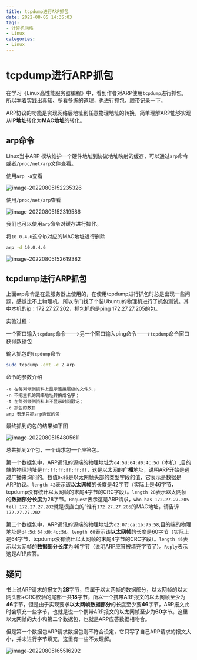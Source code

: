```yaml
---
title: tcpdump进行ARP抓包
date: 2022-08-05 14:35:03
tags:
- 计算机网络
- Linux
categories:
- Linux
---
```

# tcpdump进行ARP抓包

在学习《Linux高性能服务器编程》中，看到作者对ARP使用`tcpdump`进行抓包，所以本着实践出真知、多看多练的道理，也进行抓包，顺带记录一下。

ARP协议的功能是实现网络层地址到任意物理地址的转换，简单理解ARP能够实现从**IP地址**转化为**MAC地址**的转化。

<!--more-->

## arp命令

Linux当中ARP 模块维护一个硬件地址到协议地址映射的缓存，可以通过`arp`命令或者`/proc/net/arp`文件查看。

使用`arp -a`查看

![image-20220805152235326](https://cdn.jsdelivr.net/gh/zhou-ning/blog-image-bed@main/Linux//image-20220805152235326.png)

使用`/proc/net/arp`查看

![image-20220805152319586](https://cdn.jsdelivr.net/gh/zhou-ning/blog-image-bed@main/Linux//image-20220805152319586.png)

我们也可以使用`arp`命令对缓存进行操作。

将`10.0.4.6`这个ip对应的MAC地址进行删除

```sh
arp -d 10.0.4.6
```

![image-20220805152619382](https://cdn.jsdelivr.net/gh/zhou-ning/blog-image-bed@main/Linux/image-20220805152619382.png)

## tcpdump进行ARP抓包

上面arp命令是在云服务器上使用的，在使用tcpdump进行抓包时总是出现一些问题，感觉比不上物理机，所以专门找了个装Ubuntu的物理机进行了抓包测试。其中本机的ip：172.27.27.202，抓包抓的是ping 172.27.27.205的包。

实验过程：

一个窗口输入`tcpdump`命令--->另一个窗口输入ping命令--->`tcpdump`命令窗口获得数据包

输入抓包的`tcpdump`命令

```sh
sudo tcpdump -ent -c 2 arp
```

命令的参数介绍

```
-e 在每列倾倒资料上显示连接层级的文件头；
-n 不把主机的网络地址转换成名字；
-t 在每列倾倒资料上不显示时间戳记；
-c 抓包的数目
arp 表示只抓arp协议的包
```

最终抓到的包的结果如下图

![image-20220805154805611](https://cdn.jsdelivr.net/gh/zhou-ning/blog-image-bed@main/Linux/image-20220805154805611.png)

总共抓到2个包，一个请求包一个应答包。

第一个数据包中，ARP通讯的源端的物理地址为`d4:5d:64:d0:4c:5d`（本机）,目的端的物理地址是`ff:ff:ff:ff:ff:ff`，这是以太网的**广播**地址，说明ARP开始是通过广播来询问的。数值`0x86`是以太网帧头部的类型字段的值，它表示是数据是ARP协议。`length 42`表示该**以太网帧**的长度是42字节（实际上是46字节，tcpdump没有统计以太网帧的末尾4字节的CRC字段）。`length 28`表示以太网帧的**数据部分长度**为28字节。`Request`表示这是ARP请求，`who-has 172.27.27.205 tell 172.27.27.202`就是很直白的”谁有`172.27.27.205`的MAC地址，请告诉`172.27.27.202`

第二个数据包中，ARP通讯的源端的物理地址为`d2:07:ca:1b:75:58`,目的端的物理地址是`d4:5d:64:d0:4c:5d`。`length 60`表示该**以太网帧**的长度是60字节（实际上是64字节，tcpdump没有统计以太网帧的末尾4字节的CRC字段）。`length 46`表示以太网帧的**数据部分长度**为46字节（说明ARP应答被填充字节了）。`Reply`表示这是ARP应答。

## 疑问

书上说ARP请求的报文为**28**字节，它属于以太网帧的数据部分，以太网帧的以太网头部+CRC校验的尾部一共**18**字节，所以一个携带ARP报文的以太网帧至少为**46**字节，但是由于实现要求**以太网帧数据部分**的长度至少要**46**字节，ARP报文此时会填充一些字节，也就是说一个携带ARP报文的以太网帧至少为**60**字节。这里以太网帧的大小和第二个数据包，也就是ARP应答数据相吻合。

但是第一个数据包ARP请求数据包则不符合设定，它只写了自己ARP请求的报文大小，并未进行字节填充，这里有一些不太理解。

![image-20220805165516292](https://cdn.jsdelivr.net/gh/zhou-ning/blog-image-bed@main/Linux/image-20220805165516292.png)


